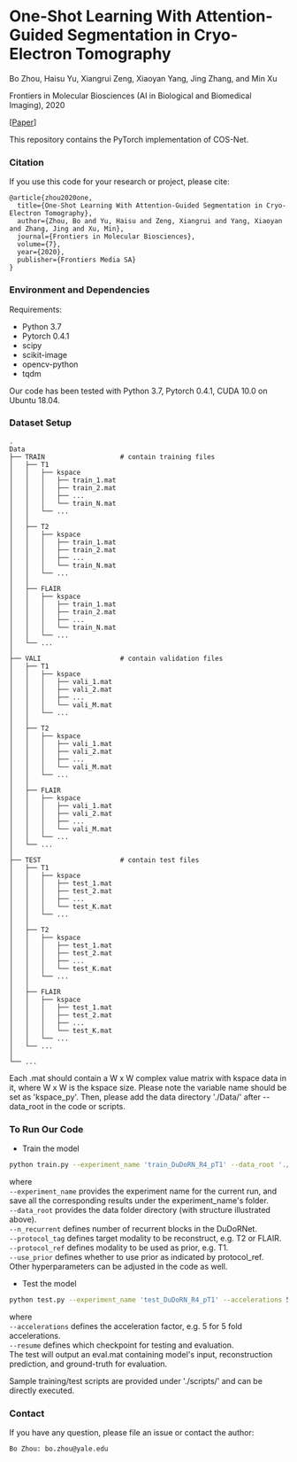 # One-Shot Learning With Attention-Guided Segmentation in Cryo-Electron Tomography

Bo Zhou, Haisu Yu, Xiangrui Zeng, Xiaoyan Yang, Jing Zhang, and Min Xu

Frontiers in Molecular Biosciences (AI in Biological and Biomedical Imaging), 2020

[[Paper](https://www.frontiersin.org/articles/10.3389/fmolb.2020.613347/full)]

This repository contains the PyTorch implementation of COS-Net.

### Citation
If you use this code for your research or project, please cite:

    @article{zhou2020one,
      title={One-Shot Learning With Attention-Guided Segmentation in Cryo-Electron Tomography},
      author={Zhou, Bo and Yu, Haisu and Zeng, Xiangrui and Yang, Xiaoyan and Zhang, Jing and Xu, Min},
      journal={Frontiers in Molecular Biosciences},
      volume={7},
      year={2020},
      publisher={Frontiers Media SA}
    }


### Environment and Dependencies
Requirements:
* Python 3.7
* Pytorch 0.4.1
* scipy
* scikit-image
* opencv-python
* tqdm

Our code has been tested with Python 3.7, Pytorch 0.4.1, CUDA 10.0 on Ubuntu 18.04.


### Dataset Setup
    .
    Data
    ├── TRAIN                   # contain training files
    │   ├── T1
    │   │   ├── kspace
    │   │   │   ├── train_1.mat         
    │   │   │   ├── train_2.mat 
    │   │   │   ├── ...         
    │   │   │   └── train_N.mat 
    │   │   └── ...
    │   │   
    │   ├── T2
    │   │   ├── kspace
    │   │   │   ├── train_1.mat          
    │   │   │   ├── train_2.mat 
    │   │   │   ├── ...         
    │   │   │   └── train_N.mat 
    │   │   └── ...
    │   │   
    │   ├── FLAIR
    │   │   ├── kspace
    │   │   │   ├── train_1.mat          
    │   │   │   ├── train_2.mat 
    │   │   │   ├── ...         
    │   │   │   └── train_N.mat 
    │   │   └── ...
    │   └── ...
    │
    ├── VALI                    # contain validation files
    │   ├── T1
    │   │   ├── kspace
    │   │   │   ├── vali_1.mat          
    │   │   │   ├── vali_2.mat 
    │   │   │   ├── ...         
    │   │   │   └── vali_M.mat 
    │   │   └── ...
    │   │   
    │   ├── T2
    │   │   ├── kspace
    │   │   │   ├── vali_1.mat          
    │   │   │   ├── vali_2.mat 
    │   │   │   ├── ...         
    │   │   │   └── vali_M.mat 
    │   │   └── ...
    │   │   
    │   ├── FLAIR
    │   │   ├── kspace
    │   │   │   ├── vali_1.mat          
    │   │   │   ├── vali_2.mat 
    │   │   │   ├── ...         
    │   │   │   └── vali_M.mat 
    │   │   └── ...
    │   └── ...
    │
    ├── TEST                    # contain test files
    │   ├── T1
    │   │   ├── kspace
    │   │   │   ├── test_1.mat          
    │   │   │   ├── test_2.mat 
    │   │   │   ├── ...         
    │   │   │   └── test_K.mat 
    │   │   └── ...
    │   │   
    │   ├── T2
    │   │   ├── kspace
    │   │   │   ├── test_1.mat          
    │   │   │   ├── test_2.mat 
    │   │   │   ├── ...         
    │   │   │   └── test_K.mat 
    │   │   └── ...
    │   │   
    │   ├── FLAIR
    │   │   ├── kspace
    │   │   │   ├── test_1.mat          
    │   │   │   ├── test_2.mat 
    │   │   │   ├── ...         
    │   │   │   └── test_K.mat 
    │   │   └── ...
    │   └── ...
    │            
    └── ...

Each .mat should contain a W x W complex value matrix with kspace data in it, where W x W is the kspace size. 
Please note the variable name should be set as 'kspace_py'.
Then, please add the data directory './Data/' after --data_root in the code or scripts.

### To Run Our Code
- Train the model
```bash
python train.py --experiment_name 'train_DuDoRN_R4_pT1' --data_root './Data/' --dataset 'Cartesian' --netG 'DRDN' --n_recurrent 4 --use_prior --protocol_ref 'T1' --protocol_tag 'T2'
```
where \
`--experiment_name` provides the experiment name for the current run, and save all the corresponding results under the experiment_name's folder. \
`--data_root`  provides the data folder directory (with structure illustrated above). \
`--n_recurrent` defines number of recurrent blocks in the DuDoRNet. \
`--protocol_tag` defines target modality to be reconstruct, e.g. T2 or FLAIR. \
`--protocol_ref` defines modality to be used as prior, e.g. T1. \
`--use_prior` defines whether to use prior as indicated by protocol_ref. \
Other hyperparameters can be adjusted in the code as well.

- Test the model
```bash
python test.py --experiment_name 'test_DuDoRN_R4_pT1' --accelerations 5 --resume './outputs/train_DuDoRN_R4_pT1/checkpoints/model_259.pt' --data_root './Data/' --dataset 'Cartesian' --netG 'DRDN' --n_recurrent 4 --use_prior --protocol_ref 'T1' --protocol_tag 'T2'
```
where \
`--accelerations` defines the acceleration factor, e.g. 5 for 5 fold accelerations. \
`--resume` defines which checkpoint for testing and evaluation. \
The test will output an eval.mat containing model's input, reconstruction prediction, and ground-truth for evaluation.

Sample training/test scripts are provided under './scripts/' and can be directly executed.


### Contact 
If you have any question, please file an issue or contact the author:
```
Bo Zhou: bo.zhou@yale.edu
```